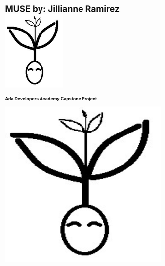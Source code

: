 # MUSE by: Jillianne Ramirez ![Muse Logo](MuseIcon.jpg)
#### Ada Developers Academy Capstone Project



![Muse Logo](Muse/wwwroot/favicon_io/android-chrome-512x512.png)


